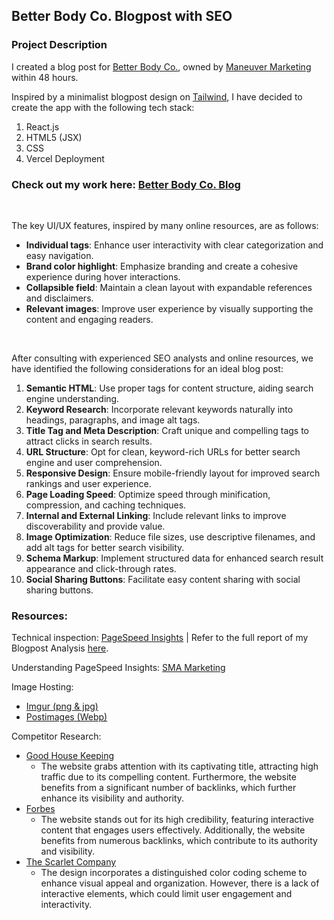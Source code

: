 ## **Better Body Co. Blogpost with SEO**

### Project Description

I created a blog post for [Better Body Co.](https://betterbody.co/), owned by [Maneuver Marketing](https://maneuvermarketing.com/) within 48 hours.
<br>

Inspired by a minimalist blogpost design on [Tailwind](https://www.tailwindawesome.com/resources/stablo/demo), I have decided to create the app with the following tech stack:

1. React.js
2. HTML5 (JSX)
3. CSS
4. Vercel Deployment

### Check out my work here: [Better Body Co. Blog](https://better-body-react.vercel.app/)
<br>

The key UI/UX features, inspired by many online resources, are as follows:

- **Individual tags**: Enhance user interactivity with clear categorization and easy navigation.
- **Brand color highlight**: Emphasize branding and create a cohesive experience during hover interactions.
- **Collapsible field**: Maintain a clean layout with expandable references and disclaimers.
- **Relevant images**: Improve user experience by visually supporting the content and engaging readers.
<br>

After consulting with experienced SEO analysts and online resources, we have identified the following considerations for an ideal blog post:
1. **Semantic HTML**: Use proper tags for content structure, aiding search engine understanding.
2. **Keyword Research**: Incorporate relevant keywords naturally into headings, paragraphs, and image alt tags.
3. **Title Tag and Meta Description**: Craft unique and compelling tags to attract clicks in search results.
4. **URL Structure**: Opt for clean, keyword-rich URLs for better search engine and user comprehension.
5. **Responsive Design**: Ensure mobile-friendly layout for improved search rankings and user experience.
6. **Page Loading Speed**: Optimize speed through minification, compression, and caching techniques.
7. **Internal and External Linking**: Include relevant links to improve discoverability and provide value.
8. **Image Optimization**: Reduce file sizes, use descriptive filenames, and add alt tags for better search visibility.
9. **Schema Markup**: Implement structured data for enhanced search result appearance and click-through rates.
10. **Social Sharing Buttons**: Facilitate easy content sharing with social sharing buttons.

### **Resources**:
Technical inspection: [PageSpeed Insights](https://pagespeed.web.dev/) | Refer to the full report of my Blogpost Analysis [here](https://pagespeed.web.dev/analysis/https-better-body-react-vercel-app/pmws7kyu9m?form_factor=mobile).

Understanding PageSpeed Insights: [SMA Marketing](https://www.youtube.com/watch?v=c5zSF1JQ1gs)

Image Hosting:

- [Imgur (png & jpg)](https://imgur.com/)
- [Postimages (Webp)](https://postimg.cc/)

Competitor Research: 
- [Good House Keeping](https://www.goodhousekeeping.com/health-products/g43371225/best-supplements-for-menopause/)
  - The website grabs attention with its captivating title, attracting high traffic due to its compelling content. Furthermore, the website benefits from a significant number of backlinks, which further enhance its visibility and authority.
- [Forbes](https://www.forbes.com/health/family/best-menopause-supplements/)
  - The website stands out for its high credibility, featuring interactive content that engages users effectively. Additionally, the website benefits from numerous backlinks, which contribute to its authority and visibility.
- [The Scarlet Company](https://thescarletcompany.com/blogs/articles/understanding-your-menstrual-health-taking-extra-care)
  - The design incorporates a distinguished color coding scheme to enhance visual appeal and organization. However, there is a lack of interactive elements, which could limit user engagement and interactivity.
<br>